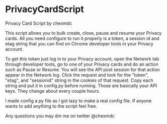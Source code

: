# PrivacyCardScript
Privacy Card Script by chexmdc

This script allows you to bulk create, close, pause and resume your Privacy cards. All you need configure to run it properly is a token, a session id and etag string that you can find on Chrome developer tools in your Privacy account.

To get this token just log in to your Privacy account, open the Network tab through developer tools, go to one of your Privacy cards and do an action such as Pause or Resume. You will see the API post session for that action appear in the Network log. Click the request and look for the "token", "etag", and "sessionid" string in the cookies of that request. Copy each string and put it in config.py before running. Those are basically your API keys. They change about every couple hours.

I made config a py file as I got lazy to make a real config file. If anyone wants to add anything to the script feel free.

Any questions you may dm me on twitter @chexmdc
